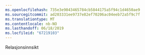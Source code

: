 ```yaml
---
ms.openlocfilehash: 735e3e9043465784cb5844175a5f94c1d4650ae9
ms.sourcegitcommit: ad203331ee9737e82ef70206ac04eeb72a5f9c7f
ms.translationtype: MT
ms.contentlocale: nb-NO
ms.lasthandoff: 06/18/2019
ms.locfileid: "67219103"
---
```

Relasjonsinnsikt